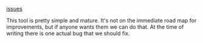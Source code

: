 [issues](http://code.google.com/p/maatkit/issues/list?q=label:Tool-mk_show_grants)

This tool is pretty simple and mature.  It's not on the immediate road map for improvements, but if anyone wants them we can do that.  At the time of writing there is one actual bug that we should fix.